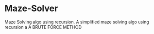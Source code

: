 # Maze-Solver
Maze Solving algo using recursion.
A simplified maze solving algo using recursion a A BRUTE FORCE METHOD

